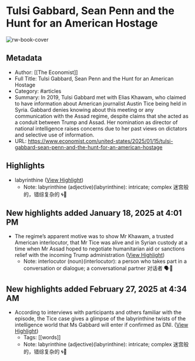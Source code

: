 # Tulsi Gabbard, Sean Penn and the Hunt for an American Hostage

![rw-book-cover](https://www.economist.com/content-assets/images/20250118_USP005.jpg)

## Metadata
- Author: [[The Economist]]
- Full Title: Tulsi Gabbard, Sean Penn and the Hunt for an American Hostage
- Category: #articles
- Summary: In 2019, Tulsi Gabbard met with Elias Khawam, who claimed to have information about American journalist Austin Tice being held in Syria. Gabbard denies knowing about this meeting or any communication with the Assad regime, despite claims that she acted as a conduit between Trump and Assad. Her nomination as director of national intelligence raises concerns due to her past views on dictators and selective use of information.
- URL: https://www.economist.com/united-states/2025/01/15/tulsi-gabbard-sean-penn-and-the-hunt-for-an-american-hostage

## Highlights
- labyrinthine ([View Highlight](https://read.readwise.io/read/01jhxf9znnbvz1nmk6gtdzpy39))
    - Note: labyrinthine (adjective)(labyrinthine): intricate; complex 迷宫般的，错综复杂的 🌀🧩

## New highlights added January 18, 2025 at 4:01 PM
- The regime’s apparent motive was to show Mr Khawam, a trusted American interlocutor, that Mr Tice was alive and in Syrian custody at a time when Mr Assad hoped to negotiate humanitarian aid or sanctions relief with the incoming Trump administration ([View Highlight](https://read.readwise.io/read/01jhxgw9kjgg9k0xsattks0mj4))
    - Note: interlocutor (noun)(interlocutor): a person who takes part in a conversation or dialogue; a conversational partner 对话者 🗣️🤝

## New highlights added February 27, 2025 at 4:34 AM
- According to interviews with participants and others familiar with the episode, the Tice case gives a glimpse of the labyrinthine twists of the intelligence world that Ms Gabbard will enter if confirmed as DNI. ([View Highlight](https://read.readwise.io/read/01jhxf9znnbvz1nmk6gtdzpy39))
    - Tags: [[words]] 
    - Note: labyrinthine (adjective)(labyrinthine): intricate; complex 迷宫般的，错综复杂的 🌀🧩

